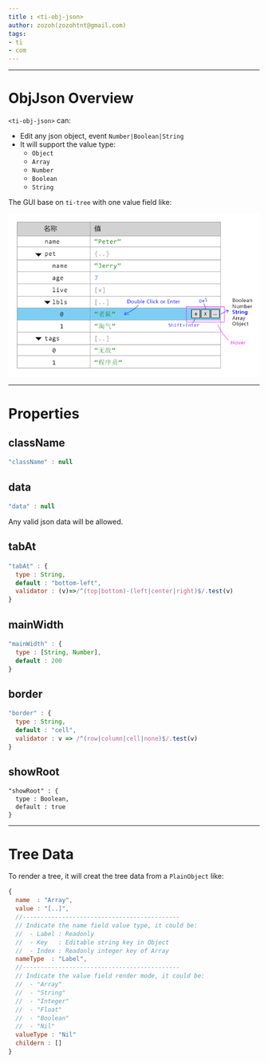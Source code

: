 ```yaml
---
title : <ti-obj-json>
author: zozoh(zozohtnt@gmail.com)
tags:
- ti
- com
---
```


-------------------------------------------------------------------
# ObjJson Overview

`<ti-obj-json>` can:

- Edit any json object, event `Number|Boolean|String`
- It will support the value type:
  + `Object`
  + `Array`
  + `Number`
  + `Boolean`
  + `String`
  

The GUI base on `ti-tree` with one value field like:

![](design-json-editor.png)

-------------------------------------------------------------------
# Properties

## className

```js
"className" : null
```

## data

```js
"data" : null
```

Any valid json data will be allowed.

## tabAt

```js
"tabAt" : {
  type : String,
  default : "bottom-left",
  validator : (v)=>/^(top|bottom)-(left|center|right)$/.test(v)
}
```

## mainWidth

```js
"mainWidth" : {
  type : [String, Number],
  default : 200
}
```

## border

```js
"border" : {
  type : String,
  default : "cell",
  validator : v => /^(row|column|cell|none)$/.test(v)
}
```

## showRoot

```
"showRoot" : {
  type : Boolean,
  default : true
}
```

-------------------------------------------------------------------
# Tree Data

To render a tree, it will creat the tree data from a `PlainObject` like:

```js
{
  name  : "Array",
  value : "[..]",
  //--------------------------------------------
  // Indicate the name field value type, it could be:
  //  - Label : Readonly
  //  - Key   : Editable string key in Object
  //  - Index : Readonly integer key of Array
  nameType  : "Label",
  //--------------------------------------------
  // Indicate the value field render mode, it could be:
  //  - "Array"
  //  - "String"
  //  - "Integer"
  //  - "Float"
  //  - "Boolean"
  //  - "Nil"
  valueType : "Nil"
  childern : []
}
```

